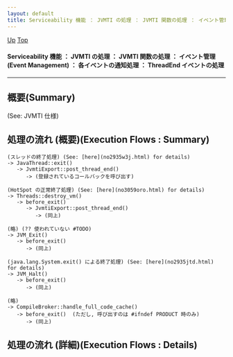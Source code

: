 ```yaml
---
layout: default
title: Serviceability 機能 ： JVMTI の処理 ： JVMTI 関数の処理 ： イベント管理 (Event Management) ： 各イベントの通知処理 ： ThreadEnd イベントの処理
---
```

[Up](no29359PS.html) [Top](../index.html)

#### Serviceability 機能 ： JVMTI の処理 ： JVMTI 関数の処理 ： イベント管理 (Event Management) ： 各イベントの通知処理 ： ThreadEnd イベントの処理

--- 
## 概要(Summary)
(See: JVMTI 仕様)

## 処理の流れ (概要)(Execution Flows : Summary)
```
(スレッドの終了処理) (See: [here](no2935w3j.html) for details)
-> JavaThread::exit()
   -> JvmtiExport::post_thread_end()
      -> (登録されているコールバックを呼び出す)

(HotSpot の正常終了処理) (See: [here](no3059oro.html) for details)
-> Threads::destroy_vm()
   -> before_exit()
      -> JvmtiExport::post_thread_end()
         -> (同上)

(略) (?? 使われていない #TODO)
-> JVM_Exit()
   -> before_exit()
      -> (同上)

(java.lang.System.exit() による終了処理) (See: [here](no2935jtd.html) for details)
-> JVM_Halt()
   -> before_exit()
      -> (同上)

(略)
-> CompileBroker::handle_full_code_cache()
   -> before_exit()  (ただし, 呼び出すのは #ifndef PRODUCT 時のみ)
      -> (同上)
```

## 処理の流れ (詳細)(Execution Flows : Details)






